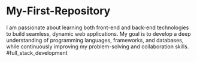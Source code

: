 # My-First-Repository
I am passionate about learning both front-end and back-end technologies to build seamless, dynamic web applications. My goal is to develop a deep understanding of programming languages, frameworks, and databases, while continuously improving my problem-solving and collaboration skills. #full_stack_development
